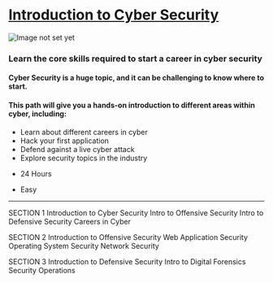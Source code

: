 # [Introduction to Cyber Security](https://tryhackme.com/path-action/introtocyber/join)

![Image not set yet](https://assets.tryhackme.com/img/paths/introduction-to-cyber.jpg)


### Learn the core skills required to start a career in cyber security
#### Cyber Security is a huge topic, and it can be challenging to know where to start. 
#### This path will give you a hands-on introduction to different areas within cyber, including:


*   Learn about different careers in cyber
*   Hack your first application
*   Defend against a live cyber attack
*   Explore security topics in the industry

- 24 Hours

- Easy

        
---        


SECTION 1
Introduction to Cyber Security
Intro to Offensive Security
Intro to Defensive Security
Careers in Cyber

SECTION 2
Introduction to Offensive Security
Web Application Security
Operating System Security
Network Security

SECTION 3
Introduction to Defensive Security
Intro to Digital Forensics
Security Operations

